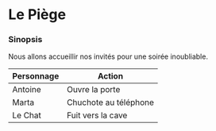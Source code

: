 # Le Piège

### Sinopsis

Nous allons accueillir nos invités pour une soirée inoubliable.

| Personnage | Action                |
| ---------- | --------------------- |
| Antoine    | Ouvre la porte        |
| Marta      | Chuchote au téléphone |
| Le Chat    | Fuit vers la cave     |
